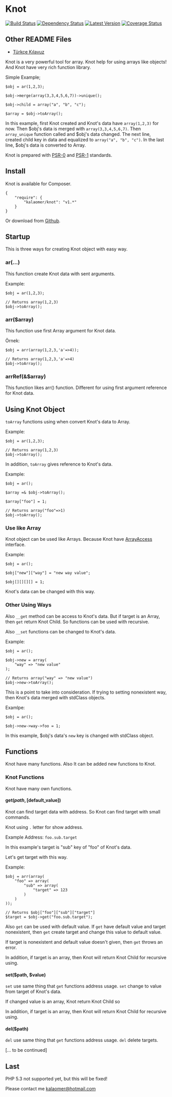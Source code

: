 # Knot

[![Build Status](https://travis-ci.org/kalaomer/knot.svg?branch=master)](https://travis-ci.org/kalaomer/knot)
[![Dependency Status](https://www.versioneye.com/user/projects/53530290fe0d079af90001d5/badge.png)](https://www.versioneye.com/user/projects/53530290fe0d079af90001d5)
[![Latest Version](http://img.shields.io/github/tag/kalaomer/knot.svg)](https://github.com/kalaomer/knot/releases)
[![Coverage Status](https://coveralls.io/repos/kalaomer/knot/badge.png?branch=master)](https://coveralls.io/r/kalaomer/knot?branch=master)

## Other README Files
- [Türkçe Kılavuz](./README-TR.md)

Knot is a very powerful tool for array. Knot help for using arrays like objects! And Knot have very rich function library.

Simple Example;
```
$obj = ar(1,2,3);

$obj->merge(array(3,3,4,5,6,7))->unique();

$obj->child = array("a", "b", "c");

$array = $obj->toArray();
```

In this example, first Knot created and Knot's data have ```array(1,2,3)``` for now. Then $obj's data is merged with ```array(3,3,4,5,6,7)```. Then ```array_unique``` function called and $obj's data changed. The next line, created child key in data and equalized to ```array("a", "b", "c")```. In the last line, $obj's data is converted to Array.

Knot is prepared with [PSR-0](http://www.php-fig.org/psr/psr-0/) and [PSR-1](http://www.php-fig.org/psr/psr-1/) standards.

## Install

Knot is available for Composer.
```
{
    "require": {
        "kalaomer/knot": "v1.*"
    }
}
```

Or download from [Github](https://github.com/kalaomer/knot/archive/master.zip).

## Startup

This is three ways for creating Knot object with easy way.

### ar(...)

This function create Knot data with sent arguments.

Example:
```
$obj = ar(1,2,3);

// Returns array(1,2,3)
$obj->toArray();
```

### arr($array)

This function use first Array argument for Knot data.

Örnek:
```
$obj = arr(array(1,2,3,'a'=>4));

// Returns array(1,2,3,'a'=>4)
$obj->toArray();
```

### arrRef(&$array)

This function likes arr() function. Different for using first argument reference for Knot data.

## Using Knot Object

```toArray``` functions using when convert Knot's data to Array.

Example:
```
$obj = ar(1,2,3);

// Returns array(1,2,3)
$obj->toArray();
```

In addition, ```toArray``` gives reference to Knot's data.

Example:
```
$obj = ar();

$array =& $obj->toArray();

$array["foo"] = 1;

// Returns array("foo"=>1)
$obj->toArray();
```

### Use like Array

Knot object can be used like Arrays. Because Knot have [ArrayAccess](http://www.php.net/manual/en/class.arrayaccess.php) interface.

Example:
```
$obj = ar();

$obj["new"]["way"] = "new way value";

$obj[][][][] = 1;
```

Knot's data can be changed with this way.

### Other Using Ways

Also ```__get``` method can be access to Knot's data. But if target is an Array, then ```get``` return Knot Child. So functions can be used with recursive.

Also ```__set``` functions can be changed to Knot's data.

Example:
```
$obj = ar();

$obj->new = array(
    "way" => "new value"
);

// Returns array("way" => "new value")
$obj->new->toArray();
```

This is a point to take into consideration. If trying to setting nonexistent way, then Knot's data merged with stdClass objects.

Examlpe:
```
$obj = ar();

$obj->new->way->foo = 1;
```

In this example, $obj's data's ```new``` key is changed with stdClass object.

## Functions

Knot have many functions. Also It can be added new functions to Knot.

### Knot Functions

Knot have many own functions.

#### get($path, [$default_value])

Knot can find target data with address. So Knot can find target with small commands.

Knot using ```.``` letter for show address.

Example Address: ```foo.sub.target```

In this example's target is "sub" key of "foo" of Knot's data.

Let's get target with this way.

Example:
```
$obj = arr(array(
    "foo" => array(
        "sub" => array(
            "target" => 123
        )
    )
));

// Returns $obj["foo"]["sub"]["target"]
$target = $obj->get("foo.sub.target");
```

Also ```get``` can be used with default value. If ```get``` have default value and target nonexistent, then ```get``` create target and change this value to default value.

If target is nonexistent and default value doesn't given, then ```get``` throws an error.

In addition, if target is an array, then Knot will return Knot Child for recursive using.

#### set($path, $value)

```set``` use same thing that ```get``` functions address usage. ```set``` change to value from target of Knot's data.

If changed value is an array, Knot return Knot Child so

In addition, if target is an array, then Knot will return Knot Child for recursive using.

#### del($path)

```del``` use same thing that ```get``` functions address usage. ```del``` delete targets.

[... to be continued]

## Last

PHP 5.3 not supported yet, but this will be fixed!

Please contact me kalaomer@hotmail.com